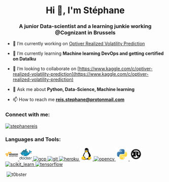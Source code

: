 <h1 align="center">Hi 👋, I'm Stéphane</h1>
<h3 align="center">A junior Data-scientist and a learning junkie working @Cognizant in Brussels</h3>

- 🔭 I’m currently working on [Optiver Realized Volatility Prediction](https://www.kaggle.com/c/optiver-realized-volatility-prediction)

- 🌱 I’m currently learning **Machine learning DevOps and getting certified on DataIku**

- 👯 I’m looking to collaborate on [https://www.kaggle.com/c/optiver-realized-volatility-prediction](https://www.kaggle.com/c/optiver-realized-volatility-prediction)

- 💬 Ask me about **Python, Data-Science, Machine learning**

- 📫 How to reach me **reis.stephane@protonmail.com**

<h3 align="left">Connect with me:</h3>
<p align="left">
<a href="https://kaggle.com/stephanereis" target="blank"><img align="center" src="https://raw.githubusercontent.com/rahuldkjain/github-profile-readme-generator/master/src/images/icons/Social/kaggle.svg" alt="stephanereis" height="30" width="40" /></a>
</p>

<h3 align="left">Languages and Tools:</h3>
<p align="left"> <a href="https://aws.amazon.com" target="_blank"> <img src="https://raw.githubusercontent.com/devicons/devicon/master/icons/amazonwebservices/amazonwebservices-original-wordmark.svg" alt="aws" width="40" height="40"/> </a> <a href="https://www.docker.com/" target="_blank"> <img src="https://raw.githubusercontent.com/devicons/devicon/master/icons/docker/docker-original-wordmark.svg" alt="docker" width="40" height="40"/> </a> <a href="https://cloud.google.com" target="_blank"> <img src="https://www.vectorlogo.zone/logos/google_cloud/google_cloud-icon.svg" alt="gcp" width="40" height="40"/> </a> <a href="https://git-scm.com/" target="_blank"> <img src="https://www.vectorlogo.zone/logos/git-scm/git-scm-icon.svg" alt="git" width="40" height="40"/> </a> <a href="https://heroku.com" target="_blank"> <img src="https://www.vectorlogo.zone/logos/heroku/heroku-icon.svg" alt="heroku" width="40" height="40"/> </a> <a href="https://www.linux.org/" target="_blank"> <img src="https://raw.githubusercontent.com/devicons/devicon/master/icons/linux/linux-original.svg" alt="linux" width="40" height="40"/> </a> <a href="https://opencv.org/" target="_blank"> <img src="https://www.vectorlogo.zone/logos/opencv/opencv-icon.svg" alt="opencv" width="40" height="40"/> </a> <a href="https://www.python.org" target="_blank"> <img src="https://raw.githubusercontent.com/devicons/devicon/master/icons/python/python-original.svg" alt="python" width="40" height="40"/> </a> <a href="https://www.rust-lang.org" target="_blank"> <img src="https://raw.githubusercontent.com/devicons/devicon/master/icons/rust/rust-plain.svg" alt="rust" width="40" height="40"/> </a> <a href="https://scikit-learn.org/" target="_blank"> <img src="https://upload.wikimedia.org/wikipedia/commons/0/05/Scikit_learn_logo_small.svg" alt="scikit_learn" width="40" height="40"/> </a> <a href="https://www.tensorflow.org" target="_blank"> <img src="https://www.vectorlogo.zone/logos/tensorflow/tensorflow-icon.svg" alt="tensorflow" width="40" height="40"/> </a> </p>

<p>&nbsp;<img align="center" src="https://github-readme-stats.vercel.app/api?username=t0bster&show_icons=true&locale=en" alt="t0bster" /></p>

<!---
t0bst/t0bst is a ✨ special ✨ repository because its `README.md` (this file) appears on your GitHub profile.
You can click the Preview link to take a look at your changes.
--->

